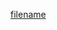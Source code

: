 [filename](https://raw.githubusercontent.com/ligaopeng123-npm/web-components-repo/main/packages/scroll-nav/README.md ':include')
